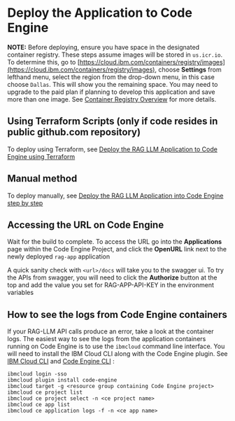 # Deploy the Application to Code Engine

**NOTE:** Before deploying, ensure you have space in the designated container registry. These steps assume images will be stored in `us.icr.io`. To determine this, go to [https://cloud.ibm.com/containers/registry/images](https://cloud.ibm.com/containers/registry/images), choose **Settings** from lefthand menu, select the region from the drop-down menu, in this case choose `Dallas`. This will show you the remaining space.  You may need to upgrade to the paid plan if planning to develop this application and save more than one image. See [Container Registry Overview](https://cloud.ibm.com/docs/Registry?topic=Registry-registry_overview) for more details.

## Using Terraform Scripts (only if code resides in public github.com repository)

To deploy using Terraform, see [Deploy the RAG LLM Application to Code Engine using Terraform](./terraform/README.md)

## Manual method

To deploy manually, see [Deploy the RAG LLM Application into Code Engine step by step](./manual-setup.md)
  
## Accessing the URL on Code Engine

Wait for the build to complete. To access the URL go into the **Applications** page within the Code Engine Project, and click the **OpenURL** link next to the newly deployed `rag-app` application

A quick sanity check with `<url>/docs` will take you to the swagger ui. To try the APIs from swagger, you will need to click the **Authorize** button at the top and add the value you set for RAG-APP-API-KEY in the environment variables

## How to see the logs from Code Engine containers

If your RAG-LLM API calls produce an error, take a look at the container logs. The easiest way to see the logs from the application containers running on Code Engine is to use the `ibmcloud` command line interface. You will need to install the IBM Cloud CLI along with the Code Engine plugin.  See [IBM Cloud CLI](https://cloud.ibm.com/docs/cli?topic=cli-install-ibmcloud-cli) and [Code Engine CLI](https://cloud.ibm.com/containers/serverless/cli) :

```
ibmcloud login -sso
ibmcloud plugin install code-engine
ibmcloud target -g <resource group containing Code Engine project>
ibmcloud ce project list
ibmcloud ce project select -n <ce project name>
ibmcloud ce app list
ibmcloud ce application logs -f -n <ce app name>
```

